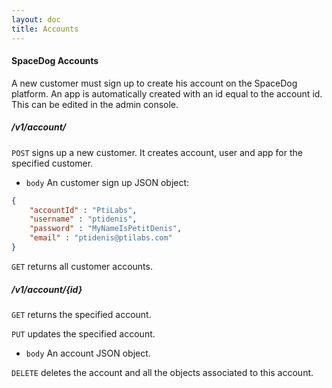 ```yaml
---
layout: doc
title: Accounts
---
```


#### SpaceDog Accounts

A new customer must sign up to create his account on the SpaceDog platform. An app is automatically created with an id equal to the account id. This can be edited in the admin console.

##### /v1/account/

`POST` signs up a new customer. It creates account, user and app for the specified customer.

- `body` An customer sign up JSON object:

```json
{
	"accountId" : "PtiLabs",
	"username" : "ptidenis",
	"password" : "MyNameIsPetitDenis",
	"email" : "ptidenis@ptilabs.com"
}
```

`GET` returns all customer accounts.


##### /v1/account/{id}

`GET` returns the specified account.

`PUT` updates the specified account.

- `body` An account JSON object.

`DELETE` deletes the account and all the objects associated to this account.
